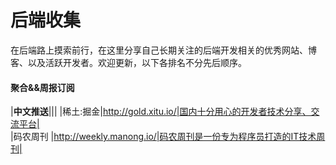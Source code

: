 后端收集
=================

在后端路上摸索前行，在这里分享自己长期关注的后端开发相关的优秀网站、博客、以及活跃开发者。欢迎更新，以下各排名不分先后顺序。

#### 聚合&&周报订阅

|**中文推送**|||
|稀土:掘金|http://gold.xitu.io/|国内十分用心的开发者技术分享、交流平台|  
|码农周刊 |http://weekly.manong.io/|码农周刊是一份专为程序员打造的IT技术周刊|  


